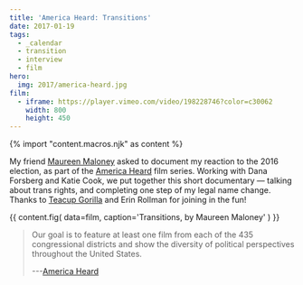 ```yaml
---
title: 'America Heard: Transitions'
date: 2017-01-19
tags:
  - _calendar
  - transition
  - interview
  - film
hero:
  img: 2017/america-heard.jpg
film:
  - iframe: https://player.vimeo.com/video/198228746?color=c30062
    width: 800
    height: 450
---
```


{% import "content.macros.njk" as content %}

My friend [Maureen Maloney][mm] asked to document
my reaction to the 2016 election,
as part of the [America Heard][ah] film series.
Working with Dana Forsberg and Katie Cook,
we put together this short documentary —
talking about trans rights,
and completing one step of my legal name change.
Thanks to [Teacup Gorilla](http://teacupgorilla.com/) and Erin Rollman
for joining in the fun!

[mm]: http://maureenleemaloney.com/
[ah]: https://americaheard.com/

{{ content.fig(
  data=film,
  caption='Transitions, by Maureen Maloney'
) }}

> Our goal is to feature at least one film
> from each of the 435 congressional districts
> and show the diversity of political perspectives
> throughout the United States.
>
> ---[America Heard][ah]
